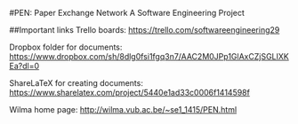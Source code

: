 #PEN: Paper Exchange Network
A Software Engineering Project

##Important links
Trello boards: https://trello.com/softwareengineering29

Dropbox folder for documents: https://www.dropbox.com/sh/8dlg0fsi1fgq3n7/AAC2M0JPp1GlAxCZjSGLIXKEa?dl=0

ShareLaTeX for creating documents: https://www.sharelatex.com/project/5440e1ad33c0006f1414598f

Wilma home page: http://wilma.vub.ac.be/~se1_1415/PEN.html
